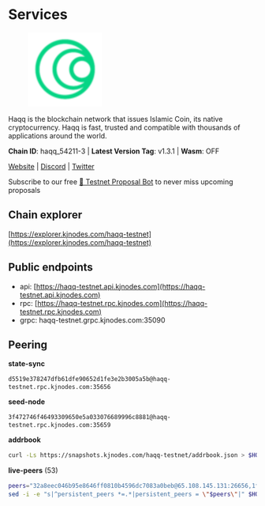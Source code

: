 # Services

<figure><img src="https://raw.githubusercontent.com/kj89/cosmos-images/main/logos/haqq.png" width="150" alt=""><figcaption></figcaption></figure>

Haqq is the blockchain network that issues Islamic Coin,  its native cryptocurrency. Haqq is fast, trusted and  compatible with thousands of applications around the world.

**Chain ID**: haqq_54211-3 | **Latest Version Tag**: v1.3.1 | **Wasm**: OFF

[Website](https://islamiccoin.net) | [Discord](https://discord.gg/hU9MHG5kZq) | [Twitter](https://twitter.com/Islamic_Coin)



Subscribe to our free [🤖 Testnet Proposal Bot](https://t.me/kjnodes_testnet_proposal_bot) to never miss upcoming proposals


## Chain explorer
[https://explorer.kjnodes.com/haqq-testnet](https://explorer.kjnodes.com/haqq-testnet)

## Public endpoints

* api: [https://haqq-testnet.api.kjnodes.com](https://haqq-testnet.api.kjnodes.com)
* rpc: [https://haqq-testnet.rpc.kjnodes.com](https://haqq-testnet.rpc.kjnodes.com)
* grpc: haqq-testnet.grpc.kjnodes.com:35090

## Peering

**state-sync**

```text
d5519e378247dfb61dfe90652d1fe3e2b3005a5b@haqq-testnet.rpc.kjnodes.com:35656
```

**seed-node**

```text
3f472746f46493309650e5a033076689996c8881@haqq-testnet.rpc.kjnodes.com:35659
```

**addrbook**
```bash
curl -Ls https://snapshots.kjnodes.com/haqq-testnet/addrbook.json > $HOME/.haqqd/config/addrbook.json
```

**live-peers** (53)
```bash
peers="32a8eec046b95e8646ff0810b4596dc7083a0beb@65.108.145.131:26656,1fefb6b75431482502e125a290deba1e7e539d4e@135.181.148.11:26656,48a2a7762a579d25bca95b0a3548b714238dd60b@213.239.216.252:20656,d5519e378247dfb61dfe90652d1fe3e2b3005a5b@65.109.68.190:35656,90b1d14fc7393c6b6452ecf8b3cdd078a445a238@65.109.112.178:29656,5fff90a628395b951d5fb34c64ae6c304b54d2e5@94.130.137.225:36656,56158e0f2acf850114e82644afceb565a73b08cc@185.144.99.95:26656,6771e65c1b30cc514faf5943320fdda480fe9124@95.216.39.183:26656,70c1b8334bf08fe5d56fb53d07da11f01faa560b@65.109.30.90:26656,b72f2156db8c87e679dc853730746ff40038120c@213.239.215.77:26656,940ee270ea94dfbab38eb931c4561d0a64467911@65.108.132.173:35656,3df5a68b919177179c6dcb0b9c9354fd6bbba1c8@65.109.92.240:20116,230d299006a432b0f44534ca8a19c8c876c0ccb3@85.10.193.246:26656,23ff658b56fbb8bc73372973a34733ff5d79b435@142.132.202.50:11604,927a323649e7dd8d4c75da6e5edaee439652b46f@65.109.92.241:20116,47a269c3e30f70d8234a2afd8e9055e74129fde0@65.108.129.29:36656,24e894d4d8a18276acf6051cccf369a1ce69842d@65.108.151.105:26656,bc777df96c83c0433561c88c541dbbc520928f6c@195.3.221.239:26656,077d5d9169efb4b070ce7895d680a9d2148d522c@195.201.195.40:36656,ba56c564a5430632e59e2b08fc348735bc56b32f@154.12.232.140:26656,62bf004201a90ce00df6f69390378c3d90f6dd7e@45.83.173.19:26656,442d3bacb350437b8d9f0f1431e0519b81094100@135.181.62.222:26656,a884387139109784cad9193652b82ef20a85d713@38.242.159.148:26656,6ce864d853904ebef9400528f129d8fefa6f1827@91.211.251.232:36656,a6150d39e4725d28a56f41ebf3c6d457c54bd2f1@34.138.250.4:26656,23a1176c9911eac442d6d1bf15f92eeabb3981d5@45.83.173.18:26656,9eb507f9365313dbe7f426050fec9648298f58ee@109.205.183.51:26656,78e3ef8adf819b479acc13a2f92ab5c0fa350aeb@66.45.231.30:11464,eb503dddcc41ba801c646d63cc762de4e9c43aa4@35.228.23.164:26656,29731457774b61da8186b9c764e8f7c1e2465e3e@142.93.36.176:26656,cf5d60d0cdbdeb68caf1993a7422f942d37b56a7@194.163.142.120:35656,f57fae1bdea281392b563a58978a2d8c0a37725f@95.217.233.234:26656,2b9a004caee764540cc6851a1ffdd13276dc5bba@18.185.24.167:26656,088a622ef2539ba07d83af284a61f134a99f063b@95.217.35.186:26656,0d5a3f0be2d61efe4151fe58c94d6e5299210e8d@65.109.12.191:26656,16f40215d018c7d657fef0bb5ce2950251d525d2@148.251.51.144:36656,ee4db669ed2ff87cb2a47f848fa061517eb47737@161.97.151.46:26656,4034efbff7c82e1a2d3908fefd2512552dea63f5@65.109.38.208:26651,0629018cef2e53288757381ffdc0b84cbb5931cc@95.216.1.249:26656,45bc6d84ffb3bb725cf78e82205639797c30af67@65.108.199.62:26656,7f2828e3910a4b165a65e5bfb2465c1e809bad3b@65.108.48.182:26656,0833039f717227ccd156d156ea772746b8ac6d71@185.225.191.149:26656,3ba8280c245f4d63a8f7913aea64a5071f0c76d7@65.109.18.166:54656,ed145a35b436878c1f1c10634bd18600f3696e17@95.217.181.142:26656,6795bdd28ea3fe4eb4ba477415b685914e4a80df@18.158.239.44:26656,6fad54232f11a0306bd0d942c2ec5f9ba0ae2f1a@34.91.54.209:26656,59af99085c961a6a5c8dc4bc8b3abffda16ddccb@135.181.38.62:26656,1e09d40584a277c72d6023e2956ff923c9d5e062@85.10.203.117:36656,89d067dc2a046f7b7c1c787740fff18962bf199f@95.165.149.94:29656,2d13d679b64e1a574904a140f72815644ec71131@65.21.133.125:30656,3aa105572974d7ac50ddb991b280b7db2b18af05@3.76.73.15:26656,90b40d2b773090b82aa7788c2d1937e4fd6d2dc0@65.108.231.124:19656,3f5110515b76596e05a447fd50e4727eaad00124@188.34.201.77:26656"
sed -i -e "s|^persistent_peers *=.*|persistent_peers = \"$peers\"|" $HOME/.haqqd/config/config.toml
```
